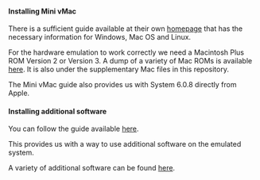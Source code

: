 #### Installing Mini vMac
There is a sufficient guide available at their own [homepage](https://www.gryphel.com/c/minivmac/start.html) that has the necessary information for Windows, Mac OS and Linux.

For the hardware emulation to work correctly we need a Macintosh Plus ROM Version 2 or Version 3. A dump of a variety of Mac ROMs is available [here](https://macintoshgarden.org/apps/macintosh-rom-archive). It is also under the supplementary Mac files in this repository.

The Mini vMac guide also provides us with System 6.0.8 directly from Apple.

#### Installing additional software

You can follow the guide available [here](https://www.gryphel.com/c/minivmac/recipes/sys6util/index.html). 

This provides us with a way to use additional software on the emulated system.

A variety of additional software can be found [here](https://www.gryphel.com/c/sw/).